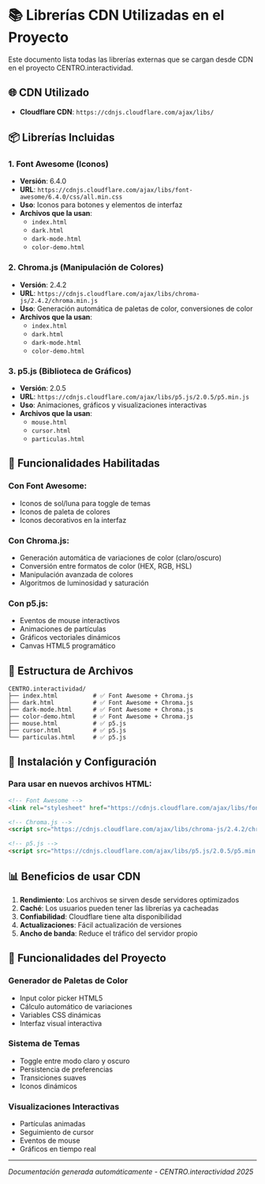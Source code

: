 # 📚 Librerías CDN Utilizadas en el Proyecto

Este documento lista todas las librerías externas que se cargan desde CDN en el proyecto CENTRO.interactividad.

## 🌐 CDN Utilizado
- **Cloudflare CDN**: `https://cdnjs.cloudflare.com/ajax/libs/`

## 📦 Librerías Incluidas

### 1. **Font Awesome** (Iconos)
- **Versión**: 6.4.0
- **URL**: `https://cdnjs.cloudflare.com/ajax/libs/font-awesome/6.4.0/css/all.min.css`
- **Uso**: Iconos para botones y elementos de interfaz
- **Archivos que la usan**:
  - `index.html`
  - `dark.html`
  - `dark-mode.html`
  - `color-demo.html`

### 2. **Chroma.js** (Manipulación de Colores)
- **Versión**: 2.4.2
- **URL**: `https://cdnjs.cloudflare.com/ajax/libs/chroma-js/2.4.2/chroma.min.js`
- **Uso**: Generación automática de paletas de color, conversiones de color
- **Archivos que la usan**:
  - `index.html`
  - `dark.html`
  - `dark-mode.html`
  - `color-demo.html`

### 3. **p5.js** (Biblioteca de Gráficos)
- **Versión**: 2.0.5
- **URL**: `https://cdnjs.cloudflare.com/ajax/libs/p5.js/2.0.5/p5.min.js`
- **Uso**: Animaciones, gráficos y visualizaciones interactivas
- **Archivos que la usan**:
  - `mouse.html`
  - `cursor.html`
  - `particulas.html`

## 🎯 Funcionalidades Habilitadas

### Con Font Awesome:
- Iconos de sol/luna para toggle de temas
- Iconos de paleta de colores
- Iconos decorativos en la interfaz

### Con Chroma.js:
- Generación automática de variaciones de color (claro/oscuro)
- Conversión entre formatos de color (HEX, RGB, HSL)
- Manipulación avanzada de colores
- Algoritmos de luminosidad y saturación

### Con p5.js:
- Eventos de mouse interactivos
- Animaciones de partículas
- Gráficos vectoriales dinámicos
- Canvas HTML5 programático

## 📁 Estructura de Archivos

```
CENTRO.interactividad/
├── index.html          # ✅ Font Awesome + Chroma.js
├── dark.html           # ✅ Font Awesome + Chroma.js
├── dark-mode.html      # ✅ Font Awesome + Chroma.js
├── color-demo.html     # ✅ Font Awesome + Chroma.js
├── mouse.html          # ✅ p5.js
├── cursor.html         # ✅ p5.js
└── particulas.html     # ✅ p5.js
```

## 🔧 Instalación y Configuración

### Para usar en nuevos archivos HTML:

```html
<!-- Font Awesome -->
<link rel="stylesheet" href="https://cdnjs.cloudflare.com/ajax/libs/font-awesome/6.4.0/css/all.min.css">

<!-- Chroma.js -->
<script src="https://cdnjs.cloudflare.com/ajax/libs/chroma-js/2.4.2/chroma.min.js"></script>

<!-- p5.js -->
<script src="https://cdnjs.cloudflare.com/ajax/libs/p5.js/2.0.5/p5.min.js"></script>
```

## 📊 Beneficios de usar CDN

1. **Rendimiento**: Los archivos se sirven desde servidores optimizados
2. **Caché**: Los usuarios pueden tener las librerías ya cacheadas
3. **Confiabilidad**: Cloudflare tiene alta disponibilidad
4. **Actualizaciones**: Fácil actualización de versiones
5. **Ancho de banda**: Reduce el tráfico del servidor propio

## 🚀 Funcionalidades del Proyecto

### Generador de Paletas de Color
- Input color picker HTML5
- Cálculo automático de variaciones
- Variables CSS dinámicas
- Interfaz visual interactiva

### Sistema de Temas
- Toggle entre modo claro y oscuro
- Persistencia de preferencias
- Transiciones suaves
- Iconos dinámicos

### Visualizaciones Interactivas
- Partículas animadas
- Seguimiento de cursor
- Eventos de mouse
- Gráficos en tiempo real

---

*Documentación generada automáticamente - CENTRO.interactividad 2025*
